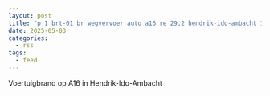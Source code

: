 ```yaml
---
layout: post
title: "p 1 brt-01 br wegvervoer auto a16 re 29,2 hendrik-ido-ambacht 179237"
date: 2025-05-03
categories: 
  - rss
tags: 
  - feed
---
```


Voertuigbrand op A16 in Hendrik-Ido-Ambacht
